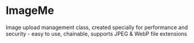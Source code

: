 # ImageMe
Image upload management class, created specially for performance and security - easy to use, chainable, supports JPEG &amp; WebP file extensions
